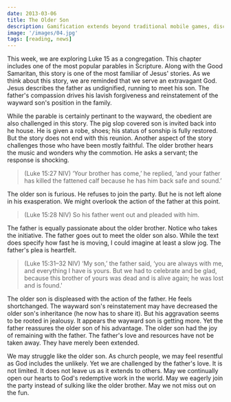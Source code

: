 ```yaml
---
date: 2013-03-06
title: The Older Son
description: Gamification extends beyond traditional mobile games, discovering innovative strategies to incorporate game-like elements into non-gaming apps for enhanced
image: '/images/04.jpg'
tags: [reading, news]
---
```


This week, we are exploring Luke 15 as a congregation. This chapter includes one of the most popular parables in Scripture. Along with the Good Samaritan, this story is one of the most familiar of Jesus' stories. As we think about this story, we are reminded that we serve an extravagant God. Jesus describes  the father as undignified, running to meet his son. The father's compassion drives his lavish forgiveness and reinstatement of the wayward son's position in the family. 

While the parable is certainly pertinant to the wayward, the obedient are also challenged in this story. The pig slop covered son is invited back into he house. He is given a robe, shoes; his status of sonship is fully restored. But the story does not end with this reunion. Another aspect of the story challenges those who have been mostly faithful. The older brother hears the music and wonders why the commotion. He asks a servant; the response is shocking.

>(Luke 15:27 NIV) ‘Your brother has come,’ he replied, ‘and your father has killed the fattened calf because he has him back safe and sound.’ 

The older son is furious. He refuses to join the party. But he is not left alone in his exasperation. We might overlook the action of the father at this point.

>(Luke 15:28 NIV) So his father went out and pleaded with him.

The father is equally passionate about the older brother. Notice who takes the initiative. The father goes out to meet the older son also. While the text does specify how fast he is moving, I could imagine at least a slow jog. The father's plea is heartfelt.

>(Luke 15:31–32 NIV) ‘My son,’ the father said, ‘you are always with me, and everything I have is yours. But we had to celebrate and be glad, because this brother of yours was dead and is alive again; he was lost and is found.'

The older son is displeased with the action of the father. He feels shortchanged. The wayward son's reinstatement may have decreased the older son's inheritance (he now has to share it). But his aggravation seems to be rooted in jealousy. It appears the wayward son is getting more. Yet the father reassures the older son of his advantage. The older son had the joy of remaining with the father. The father's love and resources have not be taken away. They have merely been extended. 

We may struggle like the older son. As church people, we may feel resentful as God includes the unlikely. Yet we are challenged by the father's love. It is not limited. It does not leave us as it extends to others. May we continually open our hearts to God's redemptive work in the world. May we eagerly join the party instead of sulking like the older brother. May we not miss out on the fun. 
